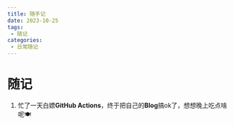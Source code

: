 ```yaml
---
title: 随手记
date: 2023-10-25
tags:
 - 随记
categories:
 - 日常随记
---
```


# 随记
1. 忙了一天白嫖**GitHub Actions**，终于把自己的**Blog**搞ok了，想想晚上吃点啥呢🍽️



